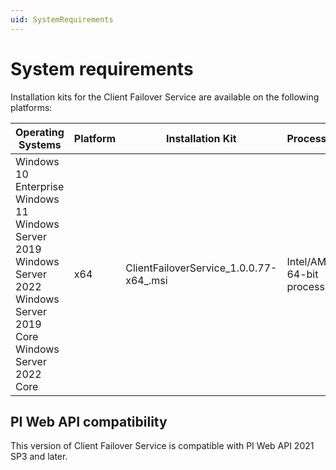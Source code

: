 ```yaml
---
uid: SystemRequirements
---
```


# System requirements
Installation kits for the Client Failover Service are available on the following platforms: 

| Operating Systems | Platform | Installation Kit | Processor(s) |
|-------------------|-------------|----------------------------------|-------------|
| Windows 10 Enterprise <br>Windows 11 <br>Windows Server 2019 <br>Windows Server 2022 <br>Windows Server 2019 Core <br>Windows Server 2022 Core | x64 | ClientFailoverService_1.0.0.77-x64_.msi</code>     | Intel/AMD 64-bit processors |

## PI Web API compatibility

This version of Client Failover Service is compatible with PI Web API 2021 SP3 and later. 
